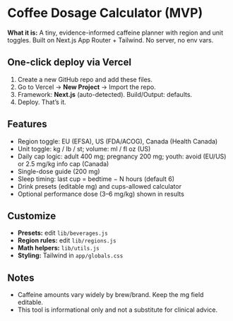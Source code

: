 # Coffee Dosage Calculator (MVP)


**What it is:** A tiny, evidence-informed caffeine planner with region and unit toggles. Built on Next.js App Router + Tailwind. No server, no env vars.


## One-click deploy via Vercel
1. Create a new GitHub repo and add these files.
2. Go to Vercel → **New Project** → Import the repo.
3. Framework: **Next.js** (auto-detected). Build/Output: defaults.
4. Deploy. That’s it.


## Features
- Region toggle: EU (EFSA), US (FDA/ACOG), Canada (Health Canada)
- Unit toggle: kg / lb / st; volume: ml / fl oz (US)
- Daily cap logic: adult 400 mg; pregnancy 200 mg; youth: avoid (EU/US) or 2.5 mg/kg info cap (Canada)
- Single-dose guide (200 mg)
- Sleep timing: last cup = bedtime − N hours (default 6)
- Drink presets (editable mg) and cups-allowed calculator
- Optional performance dose (3–6 mg/kg) shown in results


## Customize
- **Presets:** edit `lib/beverages.js`
- **Region rules:** edit `lib/regions.js`
- **Math helpers:** `lib/utils.js`
- **Styling:** Tailwind in `app/globals.css`


## Notes
- Caffeine amounts vary widely by brew/brand. Keep the mg field editable.
- This tool is informational only and not a substitute for clinical advice.
